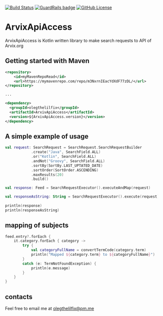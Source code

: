 [![Build Status](https://travis-ci.com/olegthelilfix/ArxivApiAccess.svg?branch=master)](https://travis-ci.com/olegthelilfix/ArxivApiAccess)
[![GuardRails badge](https://badges.guardrails.io/olegthelilfix/ArxivApiAccess.svg?token=b7c2657f559528c6c5b76c14c0a07f739b50503091369b47dd5cab61e41cbe8b&provider=github)](https://dashboard.guardrails.io/default/gh/olegthelilfix/ArxivApiAccess)
[![GitHub License](https://img.shields.io/badge/license-Apache%20License%202.0-blue.svg?style=flat)](http://www.apache.org/licenses/LICENSE-2.0)
# ArvixApiAccess 
ArvixApiAccess is Kotlin written library to make search requests to API of Arvix.org

## Getting started with Maven
``` xml
<repository>
    <id>myMavenRepoRead</id>
    <url>https://mymavenrepo.com/repo/m3NxrnIEacYdXdF77zDL/</url>
</repository>

...

<dependency>
  <groupId>olegthelilfix</groupId>
  <artifactId>ArxivApiAccess</artifactId>
  <version>${ArxivApiAccess.version}</version>
</dependency>
```

## A simple example of usage
``` kotlin
val request: SearchRequest = SearchRequest.SearchRequestBuilder
            .create("Java", SearchField.ALL)
            .or("Kotlin", SearchField.ALL)
            .andNot("Groovy", SearchField.ALL)
            .sortBy(SortBy.LAST_UPTATED_DATE)
            .sortOrder(SortOrder.ASCENDING)
            .maxResults(20)
            .build()

val response: Feed = SearchRequestExecutor().executeAndMap(request)

val responseAsString: String = SearchRequestExecutor().execute(request)
    
println(response)
println(responseAsString)
```

## mapping of subjects
``` kotlin
feed.entry?.forEach {
    it.category.forEach { category ->
        try {
            val categoryFullName = convertTermCode(category.term)
            println("Mapped ${category.term} to ${categoryFullName}")
        }
        catch (e: TermNotFoundException) {
            println(e.message)
        }
    }
}
``` 

## contacts
Feel free to email me at [olegthelilfix@pm.me](mailto:olegthelilfix@pm.me)

